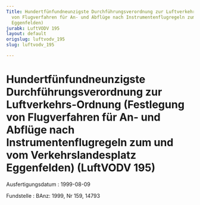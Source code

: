 ```yaml
---
Title: Hundertfünfundneunzigste Durchführungsverordnung zur Luftverkehrs-Ordnung (Festlegung
  von Flugverfahren für An- und Abflüge nach Instrumentenflugregeln zum und vom Verkehrslandesplatz
  Eggenfelden)
jurabk: LuftVODV 195
layout: default
origslug: luftvodv_195
slug: luftvodv_195

---
```


# Hundertfünfundneunzigste Durchführungsverordnung zur Luftverkehrs-Ordnung (Festlegung von Flugverfahren für An- und Abflüge nach Instrumentenflugregeln zum und vom Verkehrslandesplatz Eggenfelden) (LuftVODV 195)

Ausfertigungsdatum
:   1999-08-09

Fundstelle
:   BAnz: 1999, Nr 159, 14793

